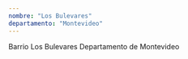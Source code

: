 ```yaml
---
nombre: "Los Bulevares"
departamento: "Montevideo"
---
```


Barrio Los Bulevares
Departamento de Montevideo
